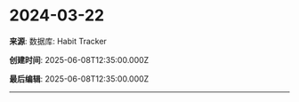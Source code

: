 # 2024-03-22

**来源**: 数据库: Habit Tracker

**创建时间**: 2025-06-08T12:35:00.000Z

**最后编辑**: 2025-06-08T12:35:00.000Z

---

